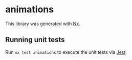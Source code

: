# animations

This library was generated with [Nx](https://nx.dev).

## Running unit tests

Run `nx test animations` to execute the unit tests via [Jest](https://jestjs.io).
